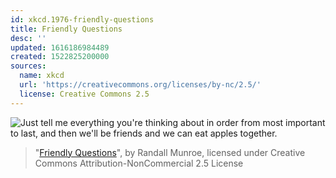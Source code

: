 ```yaml
---
id: xkcd.1976-friendly-questions
title: Friendly Questions
desc: ''
updated: 1616186984489
created: 1522825200000
sources:
  name: xkcd
  url: 'https://creativecommons.org/licenses/by-nc/2.5/'
  license: Creative Commons 2.5
---
```

![Just tell me everything you're thinking about in order from most important to last, and then we'll be friends and we can eat apples together.](https://imgs.xkcd.com/comics/friendly_questions.png)
> "[Friendly Questions](https://xkcd.com/1976/)", by Randall Munroe, licensed under Creative Commons Attribution-NonCommercial 2.5 License
